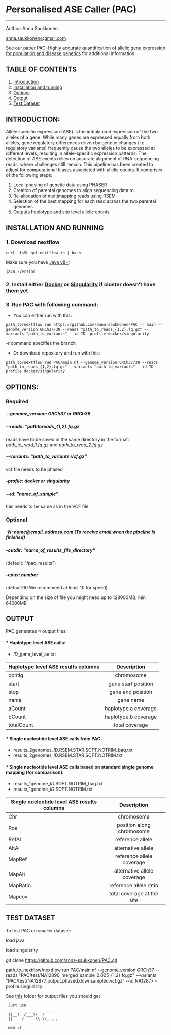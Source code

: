 # *P*ersonalised *A*SE *C*aller (PAC)
---------------------------------------

Author: Anna Saukkonen

anna.saukkonen@gmail.com

See our paper [PAC: Highly accurate quantification of allelic gene expression for population and disease genetics](https://genome.cshlp.org/content/early/2022/07/06/gr.276296.121) for additional information

## TABLE OF CONTENTS
1. [Introduction](#INTRODUCTION)  
2. [Installation and running](#INSTALLATION-AND-RUNNING)  
3. [Options](#OPTIONS)
4. [Output](#OUTPUT)
5. [Test Dataset](#TEST-DATASET)

<!-- toc -->

## INTRODUCTION:

Allele-specific expression (ASE) is the imbalanced expression of the two alleles of a gene. While 
many genes are expressed equally from both alleles, gene regulatory differences driven by
genetic changes (i.e. regulatory variants) frequently cause the two alleles to be expressed at
different levels, resulting in allele-specific expression patterns. The detection of ASE events 
relies on accurate alignment of RNA-sequencing reads, where challenges still remain. This pipeline 
has been created to adjust for computational biases associated with allelic counts.
It comprises of the following steps:
1.	Local phasing of genetic data using PHASER
2.	Creation of parental genomes to align sequencing data to
3.	Re-allocation of multimapping reads using RSEM
4.	Selection of the best mapping for each read across the two parental genomes
5.	Outputs haplotype and site level allelic counts





## INSTALLATION AND RUNNING
### 1. Download nextflow

`curl -fsSL get.nextflow.io | bash`

Make sure you have [Java v8+](https://www.oracle.com/java/technologies/javase-downloads.html):

`java -version`

### 2. Install either [Docker]((https://docs.docker.com/get-docker/)) or [Singularity](https://sylabs.io/guides/3.0/user-guide/installation.html) if cluster doesn't have them yet


### 3. Run PAC with following command:

* You can either run with this:

`path_to/nextflow run https://github.com/anna-saukkonen/PAC -r main --genome_version GRCh37/38 --reads "path_to_reads_{1,2}.fq.gz" --variants "path_to_variants" --id ID -profile docker/singularity`

-r command specifies the branch


* Or download repository and run with this:

`path_to/nextflow run PAC/main.nf --genome_version GRCh37/38 --reads "path_to_reads_{1,2}.fq.gz" --variants "path_to_variants" --id ID -profile docker/singularity`



## OPTIONS:

### Required
##### --genome_version: GRCh37 *or* GRCh38


##### --reads:  "pathtoreads_**{1,2}.fq.gz**
reads have to be saved in the same directory in the format: *path_to_read_1.fq.gz* and *path_to_read_2.fq.gz*


##### --variants:  "path_to_variants.vcf.gz"
vcf file needs to be phased

##### -profile:  docker *or* singularity
     

##### --id:  "name_of_sample"  
this needs to be same as in the VCF file      




### Optional
##### -N:  name@email_address.com  (To receive email when the pipeline is finished)

##### -outdir:  "name_of_results_file_directory"  
(default:  "/pac_results")
 
##### -cpus:  number  
(default:10  We recommend at least 10 for speed)

Depending on the size of file you might need up to 128000MB, min 64000MB



## OUTPUT

PAC generates 4 output files:

#### * Haplotype level ASE calls:
  - *ID*_gene_level_ae.txt
  
| Haplotype level ASE results columns  | Description          |
| ------------------------------------ |:--------------------:| 
| contig                               | chromosome           | 
| start                                | gene start position  |  
| stop                                 | gene end position    |
| name                                 | gene name            |
| aCount                               | haplotype a coverage |
| bCount                               | haplotype b coverage |
| totalCount                           | total coverage       |

#### * Single nucleotide level ASE calls from PAC: 
  - results_2genomes_*ID*.RSEM.STAR.SOFT.NOTRIM_baq.txt
  - results_2genomes_*ID*.RSEM.STAR.SOFT.NOTRIM.txt
   
#### * Single nucleotide level ASE calls based on standard single genome mapping (for comparison):
  - results_1genome_*ID*.SOFT.NOTRIM_baq.txt
  - results_1genome_*ID*.SOFT.NOTRIM.txt

| Single nucleotide level ASE results columns  | Description                 |
| -------------------------------------------- |:---------------------------:| 
| Chr                                          | chromosome                  | 
| Pos                                          | position along chromosome   |  
| RefAl                                        | reference allele            |
| AltAl                                        | alternative allele          |
| MapRef                                       | reference allele coverage   |
| MapAlt                                       | alternative allele coverage |
| MapRatio                                     | reference allele ratio      |
| Mapcov                                       | total coverage at the site  |





## TEST DATASET

To test PAC on smaller dataset:

load java

load singularity

git clone https://github.com/anna-saukkonen/PAC.git

path_to_nextflow/nextflow run PAC/main.nf --genome_version GRCh37 --reads "PAC/test/NA12890_merged_sample_0.005_{1,2}.fq.gz" --variants "PAC/test/NA12877_output.phased.downsampled.vcf.gz" --id NA12877 -profile singularity

See [this](https://github.com/anna-saukkonen/PAC/tree/main/test/pac_results) folder for output files you should get




```
 Just use
   __    ___      __
 ||__)  /___\\  /   `
 ||    /     \\ \\__, ,

 man ;)
 ```
